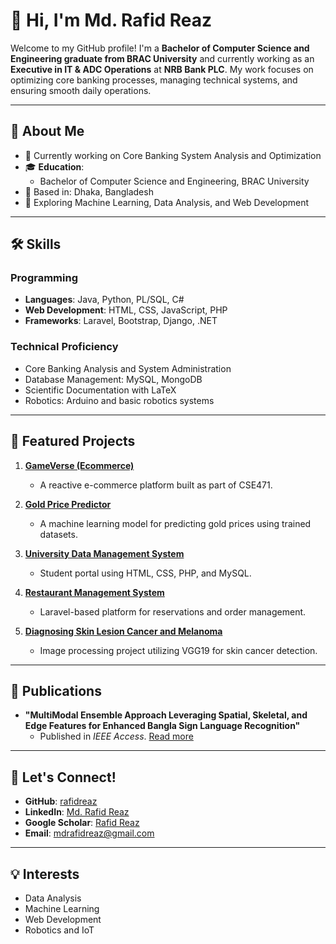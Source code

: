 # 👋 Hi, I'm Md. Rafid Reaz

Welcome to my GitHub profile! I'm a **Bachelor of Computer Science and Engineering graduate from BRAC University** and currently working as an **Executive in IT & ADC Operations** at **NRB Bank PLC**. My work focuses on optimizing core banking processes, managing technical systems, and ensuring smooth daily operations.

---

## 🌟 About Me

- 🔭 Currently working on Core Banking System Analysis and Optimization
- 🎓 **Education**: 
  - Bachelor of Computer Science and Engineering, BRAC University
- 📍 Based in: Dhaka, Bangladesh
- 🌱 Exploring Machine Learning, Data Analysis, and Web Development


---

## 🛠️ Skills

### Programming
- **Languages**: Java, Python, PL/SQL, C#
- **Web Development**: HTML, CSS, JavaScript, PHP
- **Frameworks**: Laravel, Bootstrap, Django, .NET

### Technical Proficiency
- Core Banking Analysis and System Administration
- Database Management: MySQL, MongoDB
- Scientific Documentation with LaTeX
- Robotics: Arduino and basic robotics systems

---

## 📂 Featured Projects

1. **[GameVerse (Ecommerce)](https://github.com/rakibul-mahin/GameVerse-Ecom-)**
   - A reactive e-commerce platform built as part of CSE471.

2. **[Gold Price Predictor](https://github.com/rafidreaz/CSE422_Final-Project)**
   - A machine learning model for predicting gold prices using trained datasets.

3. **[University Data Management System](https://github.com/rafidreaz/University-Data-Management-CSE370)**
   - Student portal using HTML, CSS, PHP, and MySQL.

4. **[Restaurant Management System](https://github.com/rafidreaz/cse470-spring23)**
   - Laravel-based platform for reservations and order management.

5. **[Diagnosing Skin Lesion Cancer and Melanoma](https://github.com/rafidreaz/Diagnosing-Skin-Lesion-Cancer-and-Melanoma-Using-Transfer-Learning)**
   - Image processing project utilizing VGG19 for skin cancer detection.

---

## 📜 Publications

- **"MultiModal Ensemble Approach Leveraging Spatial, Skeletal, and Edge Features for Enhanced Bangla Sign Language Recognition"**
  - Published in *IEEE Access*. [Read more](https://ieeexplore.ieee.org/document/10550916)

---

## 🤝 Let's Connect!

- **GitHub**: [rafidreaz](https://github.com/rafidreaz)
- **LinkedIn**: [Md. Rafid Reaz](https://www.linkedin.com/in/md-rafid-reaz-551b941ba/)
- **Google Scholar**: [Rafid Reaz](https://scholar.google.com.au/citations?user=8jMcsDYAAAAJ&hl=en)
- **Email**: [mdrafidreaz@gmail.com](mailto:mdrafidreaz@gmail.com)

---

## 💡 Interests

- Data Analysis
- Machine Learning
- Web Development
- Robotics and IoT
